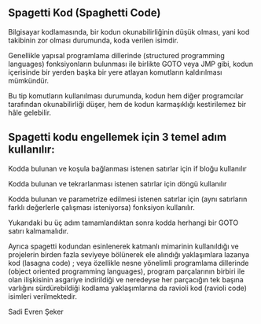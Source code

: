 ## Spagetti Kod (Spaghetti Code)

Bilgisayar kodlamasında, bir kodun okunabilirliğinin düşük olması, yani kod takibinin zor olması durumunda, koda verilen isimdir.

Genellikle yapısal programlama dillerinde (structured programming languages) fonksiyonların bulunması ile birlikte GOTO veya JMP gibi, kodun içerisinde bir yerden başka bir yere atlayan komutların kaldırılması mümkündür.

Bu tip komutların kullanılması durumunda, kodun hem diğer programcılar tarafından okunabilirliği düşer, hem de kodun karmaşıklığı kestirilemez bir hâle gelebilir.

## Spagetti kodu engellemek için 3 temel adım kullanılır:

Kodda bulunan ve koşula bağlanması istenen satırlar için if bloğu kullanılır

Kodda bulunan ve tekrarlanması istenen satırlar için döngü kullanılır

Kodda bulunan ve parametrize edilmesi istenen satırlar için (aynı satırların farklı değerlerle çalışması isteniyorsa) fonksiyon kullanılır.

Yukarıdaki bu üç adım tamamlandıktan sonra kodda herhangi bir GOTO satırı kalmamalıdır.

Ayrıca spagetti kodundan esinlenerek katmanlı mimarinin kullanıldığı ve projelerin birden fazla seviyeye bölünerek ele alındığı yaklaşımlara lazanya kod (lasagna code) ; veya özellikle nesne yönelimli programlama dillerinde (object oriented programming languages), program parçalarının birbiri ile olan ilişkisinin asgariye indirildiği ve neredeyse her parçacığın tek başına varlığını sürdürebildiği kodlama yaklaşımlarına da ravioli kod (ravioli code) isimleri verilmektedir.

Sadi Evren Şeker